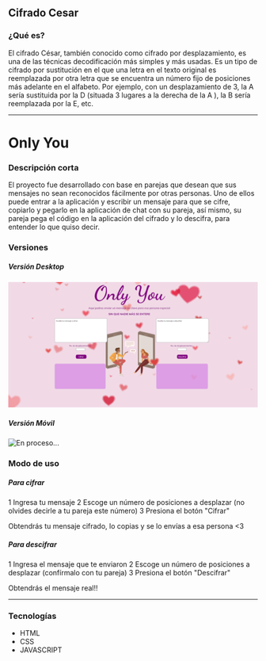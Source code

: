 ## Cifrado Cesar
### ¿Qué es?
El cifrado César, también conocido como cifrado por desplazamiento, es una de las técnicas decodificación más simples y más usadas. Es un tipo de cifrado por sustitución en el que una letra en el texto original es reemplazada por otra letra que se encuentra un número fijo de posiciones más adelante en el alfabeto. 
Por ejemplo, con un desplazamiento de 3, la A sería sustituida por la D (situada 3 lugares a la derecha de la A ), la B sería reemplazada por la E, etc. 
***
# Only You

### Descripción corta
El proyecto fue desarrollado con base en parejas que desean que sus mensajes no sean reconocidos fácilmente por otras personas. 
Uno de ellos puede entrar a la aplicación y escribir un mensaje para que se cifre, copiarlo y pegarlo en la aplicación de chat con su pareja, así mismo, su pareja pega el código en la aplicación del cifrado y lo descifra, para entender lo que quiso decir.

### Versiones
##### Versión Desktop
![](src\img\appdesktop.png)
##### Versión Móvil
![En proceso...]()
### Modo de uso
##### Para cifrar
1 Ingresa tu mensaje
2 Escoge un número de posiciones a desplazar (no olvides decirle a tu pareja este número)
3 Presiona el botón "Cifrar"

 Obtendrás tu mensaje cifrado, lo copias y se lo envías a esa persona <3
 
 ##### Para descifrar
 1 Ingresa el mensaje que te enviaron
2 Escoge un número de posiciones a desplazar (confírmalo con tu pareja)
3 Presiona el botón "Descifrar"

Obtendrás el mensaje real!!
***
### Tecnologías
* HTML
* CSS
* JAVASCRIPT
 